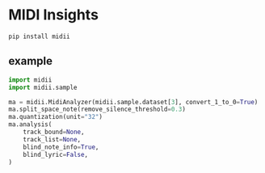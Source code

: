 # MIDI Insights

```shell
pip install midii
```

## example

```python
import midii
import midii.sample

ma = midii.MidiAnalyzer(midii.sample.dataset[3], convert_1_to_0=True)
ma.split_space_note(remove_silence_threshold=0.3)
ma.quantization(unit="32")
ma.analysis(
    track_bound=None,
    track_list=None,
    blind_note_info=True,
    blind_lyric=False,
)
```